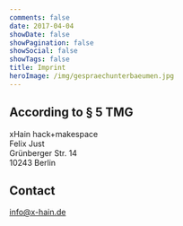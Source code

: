 ```yaml
---
comments: false
date: 2017-04-04
showDate: false
showPagination: false
showSocial: false
showTags: false
title: Imprint
heroImage: /img/gespraechunterbaeumen.jpg
---
```


## According to § 5 TMG
xHain hack+makespace</br>
Felix Just</br>
Grünberger Str. 14</br>
10243 Berlin

## Contact
[info@x-hain.de](mailto:info@x-hain.de)